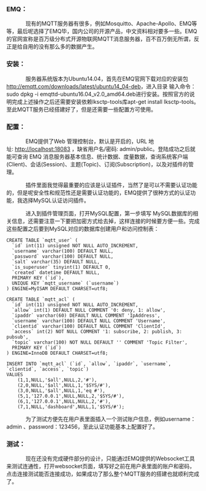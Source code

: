<h3 id="EMQ%EF%BC%9A">EMQ：</h3>

<p style="text-indent:50px;">现有的MQTT服务器有很多，例如Mosquitto、Apache-Apollo、EMQ等等，最后呢选择了EMQ毕，国内公司的开源产品，中文资料相对要多一些。EMQ的官网宣称是百万级分布式开源物联网MQTT消息服务器，百不百万倒无所谓，反正是给自用的没有那么多的数据产生。</p>

<h3 id="%E5%AE%89%E8%A3%85%EF%BC%9A">安装：</h3>

<p style="text-indent:50px;">服务器系统版本为Ubuntu14.04，首先在EMQ官网下载对应的安装包<a href="http://emqtt.com/downloads/latest/ubuntu14_04-deb">http://emqtt.com/downloads/latest/ubuntu14_04-deb</a>，进入目录 输入命令：sudo dpkg -i emqttd-ubuntu16.04_v2.0_amd64.deb进行安装。按照官方的说明完成上述操作之后还需要安装依赖lksctp-tools库apt-get install lksctp-tools。至此MQTT服务已经搭建好了，但是还需要一些配置方可使用。</p>

<h3 id="%E9%85%8D%E7%BD%AE%EF%BC%9A">配置：</h3>

<p style="text-indent:50px;">EMQ提供了Web 管理控制台，默认是开启的，URL 地址: <a href="http://localhost:18083/">http://localhost:18083</a> ，缺省用户名/密码: admin/public。登陆成功之后就能可查询 EMQ 消息服务器基本信息、统计数据、度量数据，查询系统客户端(Client)、会话(Session)、主题(Topic)、订阅(Subscription)，以及对插件的管理。</p>

<p style="text-indent:50px;">插件里面我觉得最重要的应该是认证插件，当然了是可以不需要认证功能的，但是呢安全性和规范性还是需要认证功能的，EMQ提供了很种方式的认证功能，我选择MySQL认证访问插件。</p>

<p style="text-indent:50px;">进入到插件管理页面，打开MySQL配置，第一步填写 MySQL数据库的相关信息，还需要注意一下要把加密方式给去掉，这样连接的时候要方便一些。完成这些配置之后要到MySQL对应的数据库创建用户和访问控制表：</p>

<pre class="has">
<code class="language-sql">CREATE TABLE `mqtt_user` (
  `id` int(11) unsigned NOT NULL AUTO_INCREMENT,
  `username` varchar(100) DEFAULT NULL,
  `password` varchar(100) DEFAULT NULL,
  `salt` varchar(35) DEFAULT NULL,
  `is_superuser` tinyint(1) DEFAULT 0,
  `created` datetime DEFAULT NULL,
  PRIMARY KEY (`id`),
  UNIQUE KEY `mqtt_username` (`username`)
) ENGINE=MyISAM DEFAULT CHARSET=utf8;</code></pre>

<pre class="has">
<code class="language-sql">CREATE TABLE `mqtt_acl` (
  `id` int(11) unsigned NOT NULL AUTO_INCREMENT,
  `allow` int(1) DEFAULT NULL COMMENT '0: deny, 1: allow',
  `ipaddr` varchar(60) DEFAULT NULL COMMENT 'IpAddress',
  `username` varchar(100) DEFAULT NULL COMMENT 'Username',
  `clientid` varchar(100) DEFAULT NULL COMMENT 'ClientId',
  `access` int(2) NOT NULL COMMENT '1: subscribe, 2: publish, 3: pubsub',
  `topic` varchar(100) NOT NULL DEFAULT '' COMMENT 'Topic Filter',
  PRIMARY KEY (`id`)
) ENGINE=InnoDB DEFAULT CHARSET=utf8;

INSERT INTO `mqtt_acl` (`id`, `allow`, `ipaddr`, `username`, `clientid`, `access`, `topic`)
VALUES
    (1,1,NULL,'$all',NULL,2,'#'),
    (2,0,NULL,'$all',NULL,1,'$SYS/#'),
    (3,0,NULL,'$all',NULL,1,'eq #'),
    (5,1,'127.0.0.1',NULL,NULL,2,'$SYS/#'),
    (6,1,'127.0.0.1',NULL,NULL,2,'#'),
    (7,1,NULL,'dashboard',NULL,1,'$SYS/#');</code></pre>

<p style="text-indent:50px;">为了测试方便先在用户表里面插入一个测试账户信息，例如username：admin 、password：123456，至此认证功能基本上配置好了。</p>

<h3 id="%E6%B5%8B%E8%AF%95%EF%BC%9A">测试：</h3>

<p style="text-indent:50px;">现在还没有完成硬件部分的设计，只能通过EMQ提供的Websocket工具来测试连通性，打开websocket页面，填写好之前在用户表里面的账户和密码，点击连接测试能否连接成功，如果成功了那么整个MQTT服务的搭建也就顺利完成了。</p>

<p style="text-indent:50px;"> </p>

<p style="text-indent:50px;"> </p>